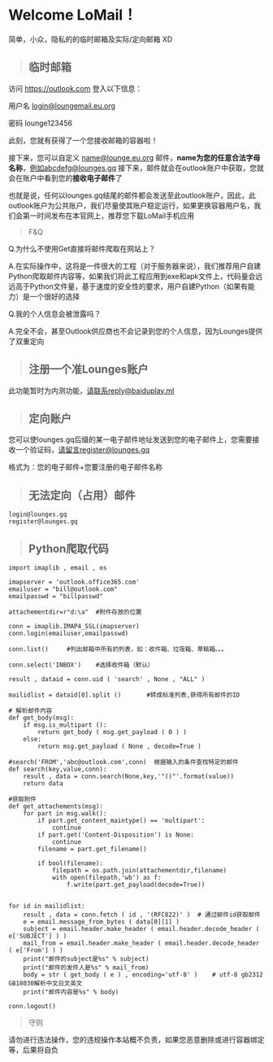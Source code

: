 # Welcome LoMail！

简单，小众，隐私的的临时邮箱及实际/定向邮箱 XD

> ## **临时邮箱**

访问 https://outlook.com 登入以下信息：

用户名 login@loungemail.eu.org

密码 lounge123456

此刻，您就有获得了一个您接收邮箱的容器啦！

接下来，您可以自定义 name@lounge.eu.org 邮件，**name为您的任意合法字母名称**，例如abcdefg@lounges.gq 接下来，邮件就会在outlook账户中获取，您就会在账户中看到您的**接收电子邮件**了

也就是说，任何以lounges.gq结尾的邮件都会发送至此outlook账户，因此，此outlook账户为公共账户，我们尽量使其账户稳定运行，如果更换容器用户名，我们会第一时间发布在本官网上，推荐您下载LoMail手机应用

> F&Q

Q.为什么不使用Get直接将邮件爬取在网站上？

A.在实际操作中，这将是一件很大的工程（对于服务器来说），我们推荐用户自建Python爬取邮件内容等，如果我们将此工程应用到exe和apk文件上，代码量会远远高于Python文件量，基于速度的安全性的要求，用户自建Python（如果有能力）是一个很好的选择

Q.我的个人信息会被泄露吗？

A.完全不会，甚至Outlook供应商也不会记录到您的个人信息，因为Lounges提供了双重定向


> ## 注册一个准Lounges账户

此功能暂时为内测功能，请联系reply@baiduplay.ml

> ## 定向账户

您可以使lounges.gq后缀的某一电子邮件地址发送到您的电子邮件上，您需要接收一个验证码，请留言register@lounges.gq

格式为：您的电子邮件+您要注册的电子邮件名称

> ## 无法定向（占用）邮件

```
login@lounges.gq
register@lounges.gq
```

> ## Python爬取代码

```
import imaplib , email , os
 
imapserver = 'outlook.office365.com'
emailuser = "bill@outlook.com"
emailpasswd = "billpasswd"
 
attachementdir=r"d:\a"  #附件存放的位置
 
conn = imaplib.IMAP4_SSL(imapserver)
conn.login(emailuser,emailpasswd)
 
conn.list()     #列出邮箱中所有的列表，如：收件箱、垃圾箱、草稿箱。。。
 
conn.select('INBOX')    #选择收件箱（默认）
 
result , dataid = conn.uid ( 'search' , None , "ALL" )
 
mailidlist = dataid[0].split ()       #转成标准列表,获得所有邮件的ID
 
# 解析邮件内容
def get_body(msg):
    if msg.is_multipart ():
        return get_body ( msg.get_payload ( 0 ) )
    else:
        return msg.get_payload ( None , decode=True )
     
#search('FROM','abc@outlook.com',conn)  根据输入的条件查找特定的邮件
def search(key,value,conn):
    result , data = conn.search(None,key,'"()"'.format(value))
    return data
 
#获取附件
def get_attachements(msg):
    for part in msg.walk():
        if part.get_content_maintype() == 'multipart':
            continue
        if part.get('Content-Disposition') is None:
            continue
        filename = part.get_filename()
 
        if bool(filename):
            filepath = os.path.join(attachementdir,filename)
            with open(filepath,'wb') as f:
                f.write(part.get_payload(decode=True))
 
 
for id in mailidlist:
    result , data = conn.fetch ( id , '(RFC822)' )  # 通过邮件id获取邮件
    e = email.message_from_bytes ( data[0][1] )
    subject = email.header.make_header ( email.header.decode_header ( e['SUBJECT'] ) )
    mail_from = email.header.make_header ( email.header.decode_header ( e['From'] ) )
    print("邮件的subject是%s" % subject)
    print("邮件的发件人是%s" % mail_from)
    body = str ( get_body ( e ) , encoding='utf-8' )    # utf-8 gb2312 GB18030解析中文日文英文
    print("邮件内容是%s" % body)
 
conn.logout()
```
> 守则

请勿进行违法操作，您的违规操作本站概不负责，如果您恶意删除或进行容器绑定等，后果将自负
